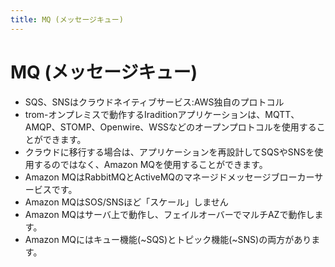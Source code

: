 ```yaml
---
title: MQ (メッセージキュー)
---
```


# MQ (メッセージキュー)

- SQS、SNSはクラウドネイティブサービス:AWS独自のプロトコル
- trom-オンプレミスで動作するIraditionアプリケーションは、MQTT、AMQP、STOMP、Openwire、WSSなどのオープンプロトコルを使用することができます。
- クラウドに移行する場合は、アプリケーションを再設計してSQSやSNSを使用するのではなく、Amazon MQを使用することができます。
- Amazon MQはRabbitMQとActiveMQのマネージドメッセージブローカーサービスです。
- Amazon MQはSOS/SNSほど「スケール」しません
- Amazon MQはサーバ上で動作し、フェイルオーバーでマルチAZで動作します。
- Amazon MQにはキュー機能(~SQS)とトピック機能(~SNS)の両方があります。
